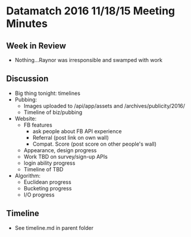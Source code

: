 # Datamatch 2016 11/18/15 Meeting Minutes

## Week in Review

- Nothing...Raynor was irresponsible and swamped with work

## Discussion

- Big thing tonight: timelines
- Pubbing:
  - Images uploaded to /api/app/assets and /archives/publicity/2016/
  - Timeline of biz/pubbing
- Website:
  - FB features
    - ask people about FB API experience
    - Referral (post link on own wall)
    - Compat. Score (post score on other people's wall)
  - Appearance, design progress
  - Work TBD on survey/sign-up APIs
  - login ability progress
  - Timeline of TBD
- Algorithm:
  - Euclidean progress
  - Bucketing progress
  - I/O progress

## Timeline
- See timeline.md in parent folder
